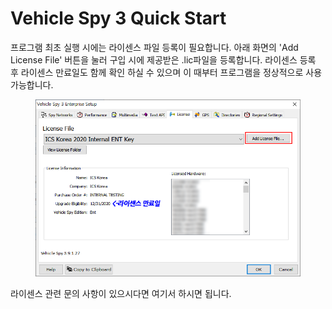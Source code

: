 # Vehicle Spy 3 Quick Start

프로그램 최초 실행 시에는 라이센스 파일 등록이 필요합니다. 아래 화면의 'Add License File' 버튼을 눌러 구입 시에 제공받은 .lic파일을 등록합니다. 라이센스 등록 후 라이센스 만료일도 함께 확인 하실 수 있으며 이 때부터 프로그램을 정상적으로 사용 가능합니다.

<figure><img src="../.gitbook/assets/2020-01-02-13-08-49.png" alt=""><figcaption></figcaption></figure>

라이센스 관련 문의 사항이 있으시다면 여기서 하시면 됩니다.
